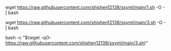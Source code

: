 wget https://raw.githubusercontent.com/shishen12138/ssyml/main/1.sh -O - | bash

wget https://raw.githubusercontent.com/shishen12138/ssyml/main/3.sh -O - | bash

bash -c "$(wget -qO- https://raw.githubusercontent.com/shishen12138/ssyml/main/3.sh)"
